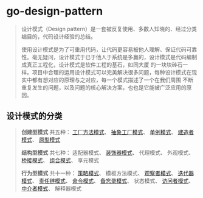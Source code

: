 # go-design-pattern

> 设计模式（Design pattern）是一套被反复使用、多数人知晓的、经过分类编目的，代码设计经验的总结。
>
> 使用设计模式是为了可重用代码，让代码更容易被他人理解、保证代码可靠性。毫无疑问，设计模式于已于他人于系统是多赢的，设计模式是代码编制成真正工程化，设计模式是软件工程的基石，如同大厦
> 的一块块砖石一样。项目中合理的运用设计模式可以完美解决很多问题，每种设计模式在现实中都有想对应的原理与之对应，每一个模式描述了一个在我们周围
> 不断重复发生的问题，以及问题的核心解决方案，也也是它能被广泛应用的原因。
>

## 设计模式的分类

> **创建型模式** 共五种：
> [工厂方法模式](/creational/simplefactory/simplefactory.go)、
> [抽象工厂模式](/creational/abstractfactory/abstractfactory.go)、
> [单例模式](/creational/singleton/singleton.go)、
> [建造者模式](/creational/builder/builer.go)、
> [原型模式](/creational/prototype/prototype.go)
>
> **结构型模式** 共七种：
> 适配器模式、
> [装饰器模式](/structural/decorator)、
> 代理模式、
> 外观模式、
> [桥接模式](/structural/bridge)、
> [组合模式](/structural/composite)、
> 享元模式
>
> **行为型模式** 共十一种：
> [策略模式](/behavioral/strategy)、
> 模板方法模式、
> [观察者模式](/behavioral/observer)、
> [迭代器模式](/behavioral/iterator)、
> [责任链模式](/behavioral/chain)、
> [命令模式](/behavioral/command)、
> [备忘录模式](/behavioral/snapshot)、
> 状态模式、
> [访问者模式](/behavioral/visitor)、
> [中介者模式](/behavioral/mediator)、
> 解释器模式